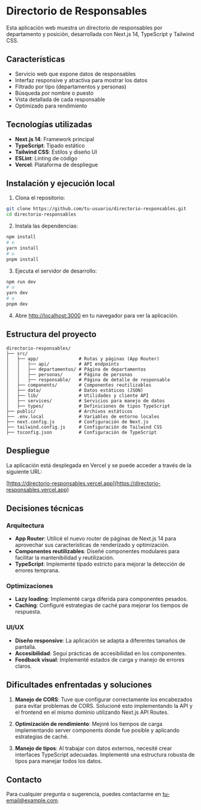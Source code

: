 # Directorio de Responsables

Esta aplicación web muestra un directorio de responsables por departamento y posición, desarrollada con Next.js 14, TypeScript y Tailwind CSS.

## Características

- Servicio web que expone datos de responsables
- Interfaz responsive y atractiva para mostrar los datos
- Filtrado por tipo (departamentos y personas)
- Búsqueda por nombre o puesto
- Vista detallada de cada responsable
- Optimizado para rendimiento

## Tecnologías utilizadas

- **Next.js 14**: Framework principal
- **TypeScript**: Tipado estático
- **Tailwind CSS**: Estilos y diseño UI
- **ESLint**: Linting de código
- **Vercel**: Plataforma de despliegue

## Instalación y ejecución local

1. Clona el repositorio:

```bash
git clone https://github.com/tu-usuario/directorio-responsables.git
cd directorio-responsables
```

2. Instala las dependencias:

```bash
npm install
# o
yarn install
# o
pnpm install
```

3. Ejecuta el servidor de desarrollo:

```bash
npm run dev
# o
yarn dev
# o
pnpm dev
```

4. Abre [http://localhost:3000](http://localhost:3000) en tu navegador para ver la aplicación.

## Estructura del proyecto

```
directorio-responsables/
├── src/
│   ├── app/               # Rutas y páginas (App Router)
│   │   ├── api/           # API endpoints
│   │   ├── departamentos/ # Página de departamentos
│   │   ├── personas/      # Página de personas 
│   │   ├── responsable/   # Página de detalle de responsable
│   ├── components/        # Componentes reutilizables
│   ├── data/              # Datos estáticos (JSON)
│   ├── lib/               # Utilidades y cliente API
│   ├── services/          # Servicios para manejo de datos
│   ├── types/             # Definiciones de tipos TypeScript
├── public/                # Archivos estáticos
├── .env.local             # Variables de entorno locales
├── next.config.js         # Configuración de Next.js
├── tailwind.config.js     # Configuración de Tailwind CSS
├── tsconfig.json          # Configuración de TypeScript
```

## Despliegue

La aplicación está desplegada en Vercel y se puede acceder a través de la siguiente URL:

[https://directorio-responsables.vercel.app](https://directorio-responsables.vercel.app)

## Decisiones técnicas

### Arquitectura

- **App Router**: Utilicé el nuevo router de páginas de Next.js 14 para aprovechar sus características de renderizado y optimización.
- **Componentes reutilizables**: Diseñé componentes modulares para facilitar la mantenibilidad y reutilización.
- **TypeScript**: Implementé tipado estricto para mejorar la detección de errores temprana.

### Optimizaciones

- **Lazy loading**: Implementé carga diferida para componentes pesados.
- **Caching**: Configuré estrategias de caché para mejorar los tiempos de respuesta.

### UI/UX

- **Diseño responsive**: La aplicación se adapta a diferentes tamaños de pantalla.
- **Accesibilidad**: Seguí prácticas de accesibilidad en los componentes.
- **Feedback visual**: Implementé estados de carga y manejo de errores claros.

## Dificultades enfrentadas y soluciones

1. **Manejo de CORS**: Tuve que configurar correctamente los encabezados para evitar problemas de CORS. Solucioné esto implementando la API y el frontend en el mismo dominio utilizando Next.js API Routes.

2. **Optimización de rendimiento**: Mejoré los tiempos de carga implementando server components donde fue posible y aplicando estrategias de caché.

3. **Manejo de tipos**: Al trabajar con datos externos, necesité crear interfaces TypeScript adecuadas. Implementé una estructura robusta de tipos para manejar todos los datos.

## Contacto

Para cualquier pregunta o sugerencia, puedes contactarme en [tu-email@example.com](mailto:tu-email@example.com).
